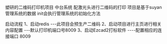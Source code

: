 塑研的二维码打印机项目 中台系统 配激光头进行二维码的打印 项目是基于suyan管理系统的数据 init会执行管理系统的初始化方法

启动流程 1、启动redis ---此项目会预生产二维码 2、启动项目进行主页进行相关内容配置 ---默认打印机端口号8009 3、启动Ezcad2打标软件 ----配置相应的连接端口 8009
